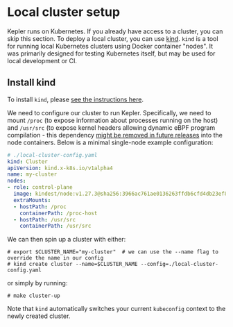 # Local cluster setup

Kepler runs on Kubernetes. If you already have access to a cluster, you can skip this section. To deploy a local cluster,
you can use [kind](https://kind.sigs.k8s.io/). `kind` is a tool for running local Kubernetes clusters using Docker container
"nodes". It was primarily designed for testing Kubernetes itself, but may be used for local development or CI.

## Install kind

To install `kind`, please [see the instructions here](https://kind.sigs.k8s.io/docs/user/quick-start/#installation).

We need to configure our cluster to run Kepler. Specifically, we need to mount `/proc` (to expose
information about processes running on the host) and `/usr/src` (to expose kernel headers allowing
dynamic eBPF program compilation - this dependency [might be removed in future releases][1] into the
node containers. Below is a minimal single-node example configuration:

```yaml
# ./local-cluster-config.yaml
kind: Cluster
apiVersion: kind.x-k8s.io/v1alpha4
name: my-cluster
nodes:
- role: control-plane
  image: kindest/node:v1.27.3@sha256:3966ac761ae0136263ffdb6cfd4db23ef8a83cba8a463690e98317add2c9ba72
  extraMounts:
  - hostPath: /proc
    containerPath: /proc-host
  - hostPath: /usr/src
    containerPath: /usr/src
```

We can then spin up a cluster with either:

```console
# export $CLUSTER_NAME="my-cluster"  # we can use the --name flag to override the name in our config
# kind create cluster --name=$CLUSTER_NAME --config=./local-cluster-config.yaml
```

or simply by running:

```console
# make cluster-up
```

Note that `kind` automatically switches your current `kubeconfig` context to the newly created cluster.

[1]: https://github.com/sustainable-computing-io/kepler/issues/716
